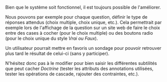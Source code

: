 
Bien que le système soit fonctionnel, il est toujours possible de l'améliorer.

Nous pouvons par exemple pour chaque question, définir le type de réponses attendus (choix multiple, choix unique, etc.). Cela permettrait par exemple lors de l'affichage de la question sur un site web de faire le choix entre des cases à cocher (pour le choix multiple) ou des boutons radio (pour le choix unique du style *Vrai ou Faux*).

Un utilisateur pourrait mettre en favoris un sondage pour pouvoir retrouver plus tard le résultat de celui-ci (sans y participer).

N'hésitez donc pas à le modifier pour bien saisir les différentes subtilités que peut cacher *Doctrine* (tester les attributs des annotations utilisées, tester les opérations de cascade, rajouter des contraintes, etc.).

